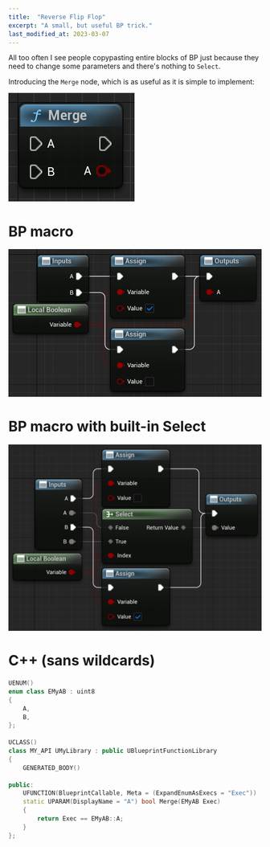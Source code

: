 ```yaml
---
title:  "Reverse Flip Flop"
excerpt: "A small, but useful BP trick."
last_modified_at: 2023-03-07
---
```


All too often I see people copypasting entire blocks of BP just because they
need to change some parameters and there's nothing to `Select`.

Introducing the `Merge` node, which is as useful as it is simple to implement:

![Merge node in BP](/images/k2_merge.png)

# BP macro

![Merge macro in BP](/images/k2_merge_macro.png)

# BP macro with built-in Select

![Merge macro in BP with integrated Select](/images/k2_merge_macro_wildcard.png)

# C++ (sans wildcards)

```c++
UENUM()
enum class EMyAB : uint8
{
    A,
    B,
};

UCLASS()
class MY_API UMyLibrary : public UBlueprintFunctionLibrary
{
    GENERATED_BODY()

public:
    UFUNCTION(BlueprintCallable, Meta = (ExpandEnumAsExecs = "Exec"))
    static UPARAM(DisplayName = "A") bool Merge(EMyAB Exec)
    {
        return Exec == EMyAB::A;
    }
};
```
